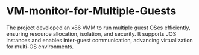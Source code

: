 # VM-monitor-for-Multiple-Guests
The project developed an x86 VMM to run multiple guest OSes efficiently, ensuring resource allocation, isolation, and security. It supports JOS instances and enables inter-guest communication, advancing virtualization for multi-OS environments.
